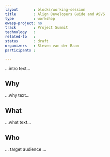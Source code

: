 ```yaml
---
layout       : blocks/working-session
title        : Align Developers Guide and ASVS
type         : workshop
owasp-project: no
track        : Project Summit
technology   :
related-to   :
status       : draft
organizers   : Steven van der Baan
participants :

---
```


...intro text...

## Why

...why text...

## What

...what text...

## Who

... target audience ...